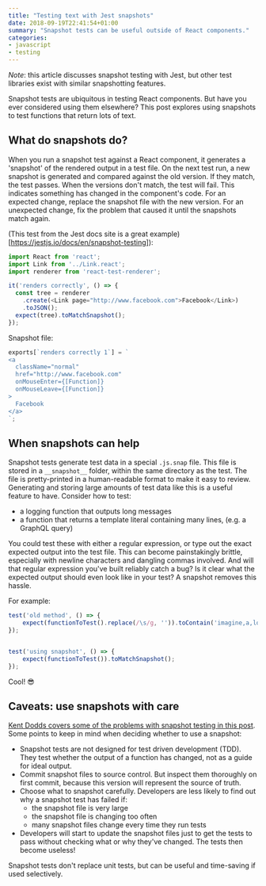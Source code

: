 ```yaml
---
title: "Testing text with Jest snapshots"
date: 2018-09-19T22:41:54+01:00
summary: "Snapshot tests can be useful outside of React components."
categories:
- javascript
- testing
---
```


_Note_: this article discusses snapshot testing with Jest, but other test libraries exist with similar snapshotting features.

Snapshot tests are ubiquitous in testing React components. But have you ever considered using them elsewhere? This post explores using snapshots to test functions that return lots of text.

## What do snapshots do?

When you run a snapshot test against a React component, it  generates a 'snapshot' of the rendered output in a test file. On the next test run, a new snapshot is generated and compared against the old version. If they match, the test passes. When the versions don't match, the test will fail. This indicates something has changed in the component's code. For an expected change, replace the snapshot file with the new version. For an unexpected change, fix the problem that caused it until the snapshots match again.

(This test from the Jest docs site is a great example)[https://jestjs.io/docs/en/snapshot-testing]):

```js
import React from 'react';
import Link from '../Link.react';
import renderer from 'react-test-renderer';

it('renders correctly', () => {
  const tree = renderer
    .create(<Link page="http://www.facebook.com">Facebook</Link>)
    .toJSON();
  expect(tree).toMatchSnapshot();
});
```

Snapshot file:

```js
exports[`renders correctly 1`] = `
<a
  className="normal"
  href="http://www.facebook.com"
  onMouseEnter={[Function]}
  onMouseLeave={[Function]}
>
  Facebook
</a>
`;
```

## When snapshots can help

Snapshot tests generate test data in a special `.js.snap` file. This file is stored in a `__snapshot__` folder, within the same directory as the test. The file is pretty-printed in a human-readable format to make it easy to review. Generating and storing large amounts of test data like this is a useful feature to have. Consider how to test:

- a logging function that outputs long messages
- a function that returns a template literal containing many lines, (e.g. a GraphQL query)

You could test these with either a regular expression, or type out the exact expected output into the test file. This can become painstakingly brittle, especially with newline characters and dangling commas involved. And will that regular expression you've built reliably catch a bug? Is it clear what the expected output should even look like in your test? A snapshot removes this hassle.

For example:

```js
test('old method', () => {
    expect(functionToTest().replace(/\s/g, '')).toContain('imagine,a,long{string}thatbecomes,difficult,to;read');
});


test('using snapshot', () => {
    expect(functionToTest()).toMatchSnapshot();
});
```

Cool! 😎

## Caveats: use snapshots with care

[Kent Dodds covers some of the problems with snapshot testing in this post](https://blog.kentcdodds.com/effective-snapshot-testing-e0d1a2c28eca). Some points to keep in mind when deciding whether to use a snapshot:

- Snapshot tests are not designed for test driven development (TDD). They test whether the output of a function has changed, not as a guide for ideal output.
- Commit snapshot files to source control. But inspect them thoroughly on first commit, because this version will represent the source of truth.
- Choose what to snapshot carefully. Developers are less likely to find out why a snapshot test has failed if:
   - the snapshot file is very large
   - the snapshot file is changing too often
   - many snapshot files change every time they run tests
- Developers will start to update the snapshot files just to get the tests to pass without checking what or why they've changed. The tests then become useless!

Snapshot tests don't replace unit tests, but can be useful and time-saving if used selectively.
